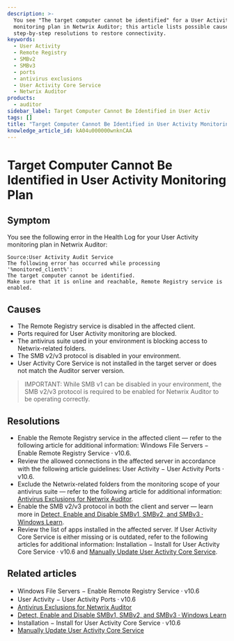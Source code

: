 ```yaml
---
description: >-
  You see "The target computer cannot be identified" for a User Activity
  monitoring plan in Netwrix Auditor; this article lists possible causes and
  step-by-step resolutions to restore connectivity.
keywords:
  - User Activity
  - Remote Registry
  - SMBv2
  - SMBv3
  - ports
  - antivirus exclusions
  - User Activity Core Service
  - Netwrix Auditor
products:
  - auditor
sidebar_label: Target Computer Cannot Be Identified in User Activ
tags: []
title: "Target Computer Cannot Be Identified in User Activity Monitoring Plan"
knowledge_article_id: kA04u000000wnknCAA
---
```


# Target Computer Cannot Be Identified in User Activity Monitoring Plan

## Symptom

You see the following error in the Health Log for your User Activity monitoring plan in Netwrix Auditor:

```text
Source:User Activity Audit Service
The following error has occurred while processing '%monitored_client%':   
The target computer cannot be identified.
Make sure that it is online and reachable, Remote Registry service is enabled.
```

## Causes

- The Remote Registry service is disabled in the affected client.
- Ports required for User Activity monitoring are blocked.
- The antivirus suite used in your environment is blocking access to Netwrix-related folders.
- The SMB v2/v3 protocol is disabled in your environment.
- User Activity Core Service is not installed in the target server or does not match the Auditor server version.

> IMPORTANT: While SMB v1 can be disabled in your environment, the SMB v2/v3 protocol is required to be enabled for Netwrix Auditor to be operating correctly.

## Resolutions

- Enable the Remote Registry service in the affected client — refer to the following article for additional information: Windows File Servers − Enable Remote Registry Service ⸱ v10.6.
- Review the allowed connections in the affected server in accordance with the following article guidelines: User Activity − User Activity Ports ⸱ v10.6.
- Exclude the Netwrix-related folders from the monitoring scope of your antivirus suite — refer to the following article for additional information: [Antivirus Exclusions for Netwrix Auditor](https://docs.netwrix.com/docs/kb/auditor/antivirus-exclusions-for-netwrix-auditor.md).
- Enable the SMB v2/v3 protocol in both the client and server — learn more in [Detect, Enable and Disable SMBv1, SMBv2, and SMBv3 ⸱ Windows Learn](https://learn.microsoft.com/en-us/windows-server/storage/file-server/troubleshoot/detect-enable-and-disable-smbv1-v2-v3?tabs=server#how-to-detect-status-enable-and-disable-smb-protocols).
- Review the list of apps installed in the affected server. If User Activity Core Service is either missing or is outdated, refer to the following articles for additional information: Installation − Install for User Activity Core Service · v10.6 and [Manually Update User Activity Core Service](https://docs.netwrix.com/docs/kb/auditor/manually-update-user-activity-core-service.md).

## Related articles

- Windows File Servers − Enable Remote Registry Service ⸱ v10.6
- User Activity − User Activity Ports ⸱ v10.6
- [Antivirus Exclusions for Netwrix Auditor](https://docs.netwrix.com/docs/kb/auditor/antivirus-exclusions-for-netwrix-auditor.md)
- [Detect, Enable and Disable SMBv1, SMBv2, and SMBv3 ⸱ Windows Learn](https://learn.microsoft.com/en-us/windows-server/storage/file-server/troubleshoot/detect-enable-and-disable-smbv1-v2-v3?tabs=server#how-to-detect-status-enable-and-disable-smb-protocols)
- Installation − Install for User Activity Core Service · v10.6
- [Manually Update User Activity Core Service](https://docs.netwrix.com/docs/kb/auditor/manually-update-user-activity-core-service.md)
